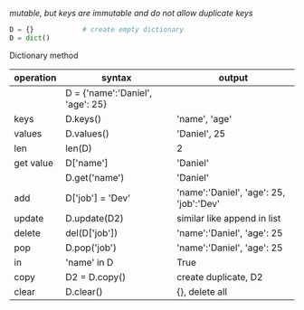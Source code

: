 *mutable, but keys are immutable and do not allow duplicate keys*

```python
D = {}            # create empty dictionary
D = dict()
```

Dictionary method

| operation | syntax                           | output                                  |
| --------- | -------------------------------- | --------------------------------------- |
|           | D = {'name':'Daniel', 'age': 25} |                                         |
| keys      | D.keys()                         | 'name', 'age'                           |
| values    | D.values()                       | 'Daniel', 25                            |
| len       | len(D)                           | 2                                       |
| get value | D['name']                        | 'Daniel'                                |
|           | D.get('name')                    | 'Daniel'                                |
| add       | D['job'] = 'Dev'                 | 'name':'Daniel', 'age': 25, 'job':'Dev' |
| update    | D.update(D2)                     | similar like append in list             |
| delete    | del(D['job'])                    | 'name':'Daniel', 'age': 25              |
| pop       | D.pop('job')                     | 'name':'Daniel', 'age': 25              |
| in        | 'name' in D                      | True                                    |
| copy      | D2 = D.copy()                    | create duplicate, D2                    |
| clear     | D.clear()                        | {}, delete all                          |





